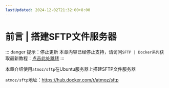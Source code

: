 ```yaml
---
lastUpdated: 2024-12-02T21:32:00+8:00
---
```


# 前言 | 搭建SFTP文件服务器

::: danger 提示：停止更新
本章内容已经停止支持，请访问```SFTP | Docker系列```获取最新教程：[点击此处跳转](/DockerSeries/SFTP)
:::

本章介绍使用```atmoz/sftp```在Ubuntu服务器上搭建SFTP文件服务器

```atmoz/sftp```地址：<https://hub.docker.com/r/atmoz/sftp>